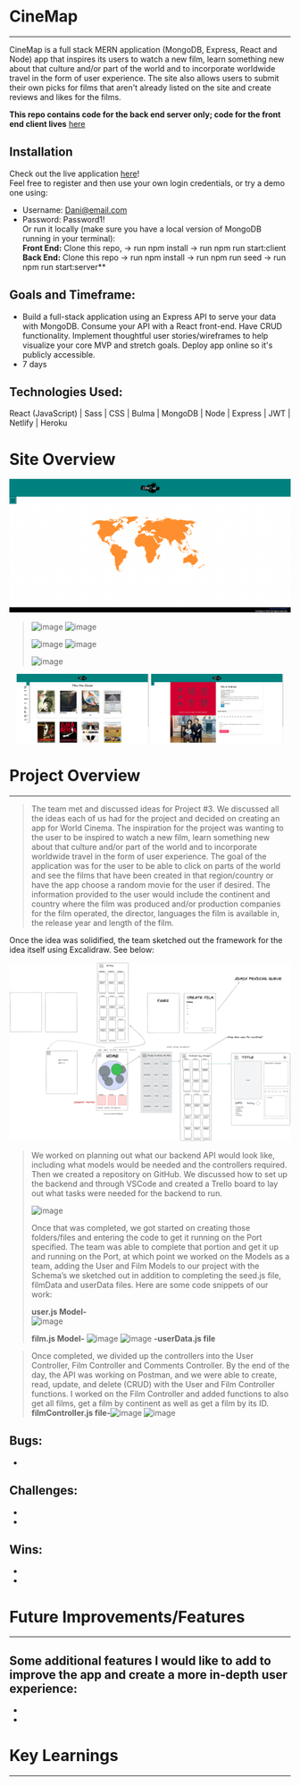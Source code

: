 # CineMap
***

CineMap is a full stack MERN application (MongoDB, Express, React and Node) app that inspires its users to watch a new film, learn something new about that culture and/or part of the world and to incorporate worldwide travel in the form of user experience. The site also allows users to submit their own picks for films that aren't already listed on the site and create reviews and likes for the films. 

**This repo contains code for the back end server only; code for the front end client lives** [here](https://github.com/Dani-Gordon/CineMap-client.git)

## Installation
Check out the live application [here](https://cinemap.netlify.app/)! \
Feel free to register and then use your own login credentials, or try a demo one using:
- Username: Dani@email.com
- Password: Password1!\
Or run it locally (make sure you have a local version of MongoDB running in your terminal):\
**Front End:** Clone this repo, → run npm install → run npm run start:client \
**Back End:** Clone this repo → run npm install → run npm run seed → run npm run start:server**

## Goals and Timeframe: 
- Build a full-stack application using an Express API to serve your data with MongoDB. Consume your API with a React front-end. Have CRUD functionality. Implement thoughtful user stories/wireframes to help visualize your core MVP and stretch goals. Deploy app online so it's publicly accessible.
- 7 days

## Technologies Used:
React (JavaScript) | Sass | CSS | Bulma | MongoDB | Node | Express | JWT | Netlify | Heroku 


# Site Overview

<p>
<img src="./assets/cinemap-home.png" />
</p>

>
>  <img width="400" alt="image" src="https://user-images.githubusercontent.com/99892502/168523590-86e42a41-8e12-4c24-ba43-a4b9d4dd202c.png">        <img width="350" alt="image" src="https://user-images.githubusercontent.com/99892502/168523607-bc450af8-37be-4485-b97c-617212173cc7.png">
>  
>  <img width="350" alt="image" src="https://user-images.githubusercontent.com/99892502/168523613-b4a47685-44be-416c-b147-7b1447fbde63.png">  <img width="400" alt="image" src="https://user-images.githubusercontent.com/99892502/168523629-43782bc1-6dd4-4ff0-84cd-c575caa905a2.png">   
>  
>  <img width="400" alt="image" src="https://user-images.githubusercontent.com/99892502/168523641-aa8eed32-7c09-4e24-8a76-7c6da265240d.png">
>
>






<p align="center">
<img src="./assets/cinemap-continent.png" width = "47%" />
<img src="./assets/cinemap-film.png" width="47%"/>
</p>


# Project Overview
***

> The team met and discussed ideas for Project #3.  We discussed all the ideas each of us had for the project and decided on creating an app for World Cinema.  The inspiration for the project was wanting to the user to be inspired to watch a new film, learn something new about that culture and/or part of the world and to incorporate worldwide travel in the form of user experience.  The goal of the application was for the user to be able to click on parts of the world and see the films that have been created in that region/country or have the app choose a random movie for the user if desired. The information provided to the user would include the continent and country where the film was produced and/or production companies for the film operated, the director, languages the film is available in, the release year and length of the film. 

Once the idea was solidified, the team sketched out the framework for the idea itself using Excalidraw. See below: 

<p>
<img src="./assets/cinemap-excalidraw.png" />
</p>

> We worked on planning out what our backend API would look like, including what models would be needed and the controllers required. Then we created a repository on GitHub. We discussed how to set up the backend and through VSCode and created a Trello board to lay out what tasks were needed for the backend to run. 
> 
> <img width="468" alt="image" src="https://user-images.githubusercontent.com/99892502/168519924-95d59062-34bc-4230-ac7b-8359bccd1372.png"> 
> 
> 
> Once that was completed, we got started on creating those folders/files and entering the code to get it running on the Port specified.  The team was able to complete that portion and get it up and running on the Port, at which point we worked on the Models as a team, adding the User and Film Models to our project with the Schema’s we sketched out in addition to completing the seed.js file, filmData and userData files. Here are some code snippets of our work: 
> 
> **user.js Model-**\
> <img width="250" alt="image" src="https://user-images.githubusercontent.com/99892502/168520281-dacd6bb0-2f01-4a4f-87b4-07398492e14f.png"> 
> 
> **film.js Model-** 
> <img width="250" alt="image" src="https://user-images.githubusercontent.com/99892502/168520481-3406e1b1-9e46-4c11-9850-2cf9dd541ce8.png"> <img width="250" alt="image" src="https://user-images.githubusercontent.com/99892502/168521007-a462fb73-9c5b-48de-8f7b-45921627512a.png"> **-userData.js file** 

> Once completed, we divided up the controllers into the User Controller, Film Controller and Comments Controller. By the end of the day, the API was working on Postman, and we were able to create, read, update, and delete (CRUD) with the User and Film Controller functions. I worked on the Film Controller and added functions to also get all films, get a film by continent as well as get a film by its ID. 
>**filmController.js file-**<img width="250" alt="image" src="https://user-images.githubusercontent.com/99892502/168521220-1706d57c-fce5-487a-8e69-f5f4072b3a1b.png"> <img width="250" alt="image" src="https://user-images.githubusercontent.com/99892502/168521242-84f7d9f2-2ded-4af9-8cef-e0ca0491bb43.png">


## Bugs: 

- 

## Challenges: 

- 
- 

## Wins:

-	
-	

# Future Improvements/Features
***

Some additional features I would like to add to improve the app and create a more in-depth user experience:
-
-	 
-	

# Key Learnings
***
